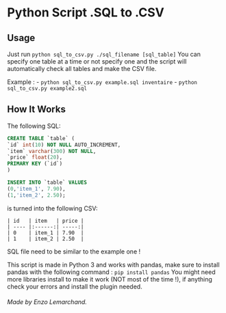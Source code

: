 # Python Script .SQL to .CSV

## Usage
Just run `python sql_to_csv.py ./sql_filename [sql_table]` You can specify one table at a time or not specify one and the script will automatically check all tables and make the CSV file.

Example : - `python sql_to_csv.py example.sql inventaire`
          - `python sql_to_csv.py example2.sql`

## How It Works
The following SQL:

```sql
CREATE TABLE `table` (
`id` int(10) NOT NULL AUTO_INCREMENT,
`item` varchar(300) NOT NULL,
`price` float(20),
PRIMARY KEY (`id`)
)

INSERT INTO `table` VALUES 
(0,'item_1', 7.90),
(1,'item_2', 2.50);
```
    
is turned into the following CSV:

    | id   | item   | price |
    | ---- |:------:| -----:|
    | 0    | item_1 | 7.90  |
    | 1    | item_2 | 2.50  |

SQL file need to be similar to the example one !

This script is made in Python 3 and works with pandas, make sure to install pandas with the following command : `pip install pandas`
You might need more libraries install to make it work (NOT most of the time !), if anything check your errors and install the plugin needed.

###### Made by Enzo Lemarchand.
